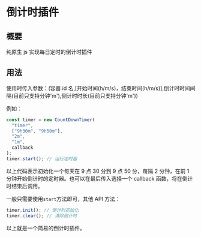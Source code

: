 # 倒计时插件

## 概要

纯原生 js 实现每日定时的倒计时插件

## 用法

使用时传入参数：(容器 id 名,[开始时间(h/m/s)，结束时间(h/m/s)],倒计时时间间隔(目前只支持分钟'm'),倒计时时长(目前只支持分钟'm'))

例如：

```js
const timer = new CountDownTimer(
  "timer",
  ["9h30m", "9h50m"],
  "2m",
  "1m",
  callback
);
timer.start(); // 运行定时器
```

以上代码表示初始化一个每天在 9 点 30 分到 9 点 50 分，每隔 2 分钟，在前 1 分钟开始倒计时的定时器。也可以在最后传入选择一个 callback 函数，将在倒计时结束后调用。

一般只需要使用`start`方法即可，其他 API 方法：

```js
timer.init(); // 倒计时初始化
timer.clear(); // 清除倒计时
```

以上就是一个简易的倒计时插件。
